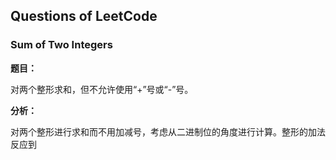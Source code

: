 ## Questions of LeetCode

### Sum of Two Integers

**题目：**

对两个整形求和，但不允许使用“+”号或“-”号。

**分析：**

对两个整形进行求和而不用加减号，考虑从二进制位的角度进行计算。整形的加法反应到